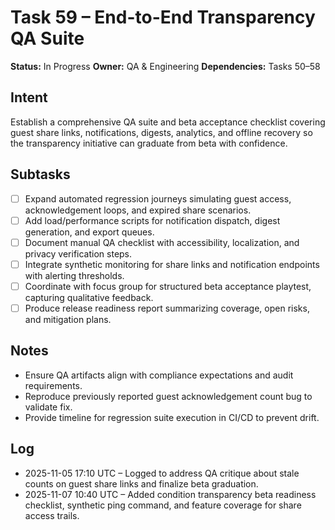 # Task 59 – End-to-End Transparency QA Suite

**Status:** In Progress
**Owner:** QA & Engineering
**Dependencies:** Tasks 50–58

## Intent
Establish a comprehensive QA suite and beta acceptance checklist covering guest share links, notifications, digests, analytics, and offline recovery so the transparency initiative can graduate from beta with confidence.

## Subtasks
- [ ] Expand automated regression journeys simulating guest access, acknowledgement loops, and expired share scenarios.
- [ ] Add load/performance scripts for notification dispatch, digest generation, and export queues.
- [ ] Document manual QA checklist with accessibility, localization, and privacy verification steps.
- [ ] Integrate synthetic monitoring for share links and notification endpoints with alerting thresholds.
- [ ] Coordinate with focus group for structured beta acceptance playtest, capturing qualitative feedback.
- [ ] Produce release readiness report summarizing coverage, open risks, and mitigation plans.

## Notes
- Ensure QA artifacts align with compliance expectations and audit requirements.
- Reproduce previously reported guest acknowledgement count bug to validate fix.
- Provide timeline for regression suite execution in CI/CD to prevent drift.

## Log
- 2025-11-05 17:10 UTC – Logged to address QA critique about stale counts on guest share links and finalize beta graduation.
- 2025-11-07 10:40 UTC – Added condition transparency beta readiness checklist, synthetic ping command, and feature coverage for share access trails.
